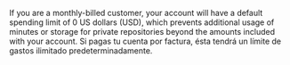 If you are a monthly-billed customer, your account will have a default spending limit of 0 US dollars (USD), which prevents additional usage of minutes or storage for private repositories beyond the amounts included with your account. Si pagas tu cuenta por factura, ésta tendrá un límite de gastos ilimitado predeterminadamente.
